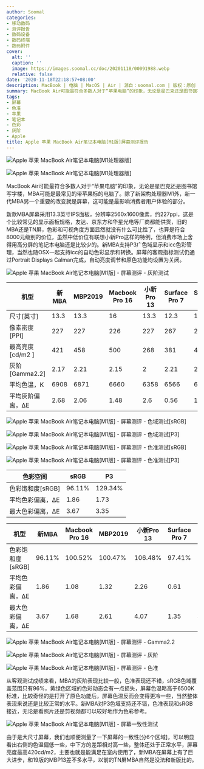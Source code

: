 ```yaml
---
author: Soomal
categories:
- 移动数码
- 测评报告
- 数码设备
- 数码终端
- 数码附件
cover:
  alt: ''
  caption: ''
  image: https://images.soomal.cc/doc/20201118/00091988.webp
  relative: false
date: '2020-11-18T22:18:57+08:00'
description: MacBook | 电脑 | MacOS | Air | 源自：soomal.com | 版权：原创 |  平均/总评分：09.42/311
summary: MacBook Air可能最符合多数人对于“苹果电脑”的印象，无论是星巴克还是图书馆写字楼，MBA可能是最常见的带苹果标的电脑了。除了新架构处理器M1外，新一代MBA另一个重要的改变就是屏幕，这可能是最影响消费者用户体验的部分。
tags:
- 屏幕
- 色准
- 苹果
- 笔记本
- 色彩
- 灰阶
- Apple
title: Apple 苹果 MacBook Air笔记本电脑[M1版]屏幕测评报告
---
```


![Apple 苹果 MacBook Air笔记本电脑[M1处理器版]](https://images.soomal.cc/doc/20201118/00091989_01.webp)



![Apple 苹果 MacBook Air笔记本电脑[M1处理器版]](https://images.soomal.cc/doc/20201118/00091990_01.webp)



MacBook Air可能最符合多数人对于“苹果电脑”的印象，无论是星巴克还是图书馆写字楼，MBA可能是最常见的带苹果标的电脑了。除了新架构处理器M1外，新一代MBA另一个重要的改变就是屏幕，这可能是最影响消费者用户体验的部分。



新款MBA屏幕采用13.3英寸IPS面板，分辨率2560x1600像素，约227ppi，这是个比较常见的显示面板规格，友达、京东方和华星光电等厂商都能供货，旧的MBA还是TN屏，色彩和可视角度方面显然就没有什么可比性了，也算是符合8000元级别的价位，虽然中低价位有联想小新Pro这样的特例，但消费市场上舍得用高分屏的笔记本电脑还是比较少的。新MBA支持P3广色域显示和icc色彩管理，当然也随OSX一起支持icc的自动色彩显示和转换。屏幕的客观指标测试仍通过Portrait 
Displays Calman完成，自动亮度调节和原色功能均设置为关闭。



![Apple 苹果 MacBook Air笔记本电脑[M1版] - 屏幕测评 - 灰阶测试](https://images.soomal.cc/doc/20201118/00092000.webp)



| 机型 | 新MBA | MBP2019 | Macbook Pro 16 | 小新Pro 13 | Surface Pro 7 | Surface Go |
| --- | --- | --- | --- | --- | --- | --- |
| 尺寸[英寸] | 13.3 | 13.3 | 16 | 13.3 | 12.3 | 10 |
| 像素密度[PPI] | 227 | 227 | 226 | 227 | 267 | 217 |
| 最高亮度[cd/m2 ] | 421 | 458 | 500 | 268 | 381 | 423 |
| 灰阶[Gamma2.2] | 2.17 | 2.21 | 2.15 | 2 | 2.21 | 2.19 |
| 平均色温，K | 6908 | 6871 | 6660 | 6358 | 6566 | 6638 |
| 平均灰阶偏离，ΔE | 2.68 | 2.06 | 1.48 | 2.6 | 0.56 | 1.25 |



![Apple 苹果 MacBook Air笔记本电脑[M1版] - 屏幕测评 - 色域测试[sRGB]](https://images.soomal.cc/doc/20201118/00092001_01.webp)



![Apple 苹果 MacBook Air笔记本电脑[M1版] - 屏幕测评 - 色域测试[P3]](https://images.soomal.cc/doc/20201118/00092002_01.webp)



![Apple 苹果 MacBook Air笔记本电脑[M1版] - 屏幕测评 - 色准测试[sRGB]](https://images.soomal.cc/doc/20201118/00092003_01.webp)



![Apple 苹果 MacBook Air笔记本电脑[M1版] - 屏幕测评 - 色准测试[P3]](https://images.soomal.cc/doc/20201118/00092004_01.webp)



| 色彩空间 | sRGB | P3 |
| --- | --- | --- |
| 色彩饱和度[sRGB] | 96.11% | 129.34% |
| 平均色彩偏离，ΔE | 1.86 | 1.73 |
| 最大色彩偏离，ΔE | 3.67 | 3.35 |



| 机型 | 新MBA | Macbook Pro 16 | MBP2019 | 小新Pro 13 | Surface Pro 7 | Surface Go |
| --- | --- | --- | --- | --- | --- | --- |
| 色彩饱和度[sRGB] | 96.11% | 100.52% | 100.47% | 106.48% | 97.41% | 100.20% |
| 平均色彩偏离，ΔE | 1.86 | 1.08 | 1.32 | 2.26 | 0.61 | 1.48 |
| 最大色彩偏离，ΔE | 3.67 | 1.68 | 2.61 | 4.07 | 1.35 | 3.25 |



![Apple 苹果 MacBook Air笔记本电脑[M1版] - 屏幕测评 - Gamma2.2](https://images.soomal.cc/doc/20201118/00092005_01.webp)



![Apple 苹果 MacBook Air笔记本电脑[M1版] - 屏幕测评 - 灰阶](https://images.soomal.cc/doc/20201118/00092006_01.webp)



![Apple 苹果 MacBook Air笔记本电脑[M1版] - 屏幕测评 - 色准](https://images.soomal.cc/doc/20201118/00092007_01.webp)



从客观测试成绩来看，MBA的灰阶表现比较一般，色准表现还不错，sRGB色域覆盖范围只有96%，黄绿色区域的色彩动态会有一点损失，屏幕色温略高于6500K标准，比较奇怪的是打开了原色功能后，屏幕色温反而会变得更冷一些，当然整体表现来说还是比较正常的水平。新MBA对P3色域支持还不错，色准表现和sRGB接近，无论是看照片还是剪视频都可以较好地作为色彩参考。



![Apple 苹果 MacBook Air笔记本电脑[M1版] - 屏幕一致性测试](https://images.soomal.cc/doc/20201118/00092008.webp)



由于是大尺寸屏幕，我们也顺便测量了一下屏幕的一致性[分6个区域]，可以明显看出右侧的色温偏低一些，中下方的差距相对高一些，整体还处于正常水平，屏幕亮度最高420cd/m2，主要也就是能满足在室内使用了，新MBA在屏幕上有了巨大进步，和19版的MBP13差不多水平，以前的TN屏MBA自然是没法和新版比的。